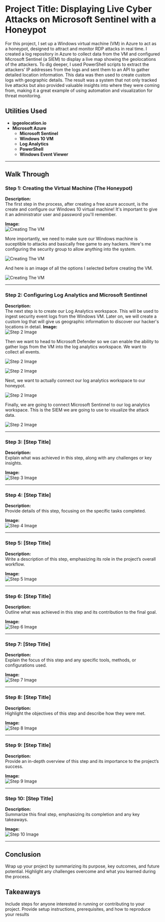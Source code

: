 # Project Title: Displaying Live Cyber Attacks on Microsoft Sentinel with a Honeypot  
For this project, I set up a Windows virtual machine (VM) in Azure to act as a honeypot, designed to attract and monitor RDP attacks in real time. I created a log repository in Azure to collect data from the VM and configured Microsoft Sentinel (a SIEM) to display a live map showing the geolocations of the attackers. To dig deeper, I used PowerShell scripts to extract the attackers’ IP addresses from the logs and sent them to an API to gather detailed location information. This data was then used to create custom logs with geographic details. The result was a system that not only tracked live attacks but also provided valuable insights into where they were coming from, making it a great example of using automation and visualization for threat monitoring.

## Utilities Used
- <b>ipgeolocation.io</b>
- <b>Microsoft Azure</b> 
  - <b>Microsoft Sentinel</b>
  - <b>Windows 10 VM</b>
  - <b>Log Analytics</b>
  - <b>PowerShell</b>
  - <b>Windows Event Viewer</b>


---

## Walk Through  

### Step 1: Creating the Virtual Machine (The Honeypot)  
**Description:**  
The first step in the process, after creating a free azure account, is the create and configure our Windows 10 virtual machine! It's important to give it an administrator user and password you'll remember.  

**Image:**  
![Creating The VM](images/windows10.png)

More importantly, we need to make sure our Windows machine is suceptible to attacks and basically free game to any hackers. Here's me configuring the security group to allow anything into the system.

![Creating The VM](images/networkgroup.png)

And here is an image of all the options I selected before creating the VM.

![Creating The VM](images/pressingcreate.png)


---

### Step 2: Configuring Log Analytics and Microsoft Sentinnel  
**Description:**  
The next step is to create our Log Analytics workspace. This will be used to ingest security event logs from the Windows VM. Later on, we will create a custom log that will give us geographic information to discover our hacker's locations in detail.
**Image:**  
![Step 2 Image](images/loganalytics.png)  

Then we want to head to Microsoft Defender so we can enable the ability to gather logs from the VM into the log analytics workspace. We want to collect all events.

![Step 2 Image](images/enablevmlogs.png)  

![Step 2 Image](images/enablevmlogs2.png)

Next, we want to actually connect our log analytics workspace to our honeypot.

![Step 2 Image](images/connecttovm.png)

Finally, we are going to connect Microsoft Sentinnel to our log analytics workspace. This is the SIEM we are going to use to visualize the attack data.

![Step 2 Image](images/connectsentinel.png)

---

### Step 3: [Step Title]  
**Description:**  
Explain what was achieved in this step, along with any challenges or key insights.  

**Image:**  
![Step 3 Image](path/to/image3.png)  

---

### Step 4: [Step Title]  
**Description:**  
Provide details of this step, focusing on the specific tasks completed.  

**Image:**  
![Step 4 Image](path/to/image4.png)  

---

### Step 5: [Step Title]  
**Description:**  
Write a description of this step, emphasizing its role in the project’s overall workflow.  

**Image:**  
![Step 5 Image](path/to/image5.png)  

---

### Step 6: [Step Title]  
**Description:**  
Outline what was achieved in this step and its contribution to the final goal.  

**Image:**  
![Step 6 Image](path/to/image6.png)  

---

### Step 7: [Step Title]  
**Description:**  
Explain the focus of this step and any specific tools, methods, or configurations used.  

**Image:**  
![Step 7 Image](path/to/image7.png)  

---

### Step 8: [Step Title]  
**Description:**  
Highlight the objectives of this step and describe how they were met.  

**Image:**  
![Step 8 Image](path/to/image8.png)  

---

### Step 9: [Step Title]  
**Description:**  
Provide an in-depth overview of this step and its importance to the project’s success.  

**Image:**  
![Step 9 Image](path/to/image9.png)  

---

### Step 10: [Step Title]  
**Description:**  
Summarize this final step, emphasizing its completion and any key takeaways.  

**Image:**  
![Step 10 Image](path/to/image10.png)  

---

## Conclusion  
Wrap up your project by summarizing its purpose, key outcomes, and future potential. Highlight any challenges overcome and what you learned during the process.  

## Takeaways  
Include steps for anyone interested in running or contributing to your project. Provide setup instructions, prerequisites, and how to reproduce your results
